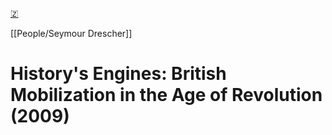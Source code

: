 [🇿](zotero://select/library/items/YU3UCNQC)

[[People/Seymour Drescher]] 
# History's Engines: British Mobilization in the Age of Revolution (2009)

